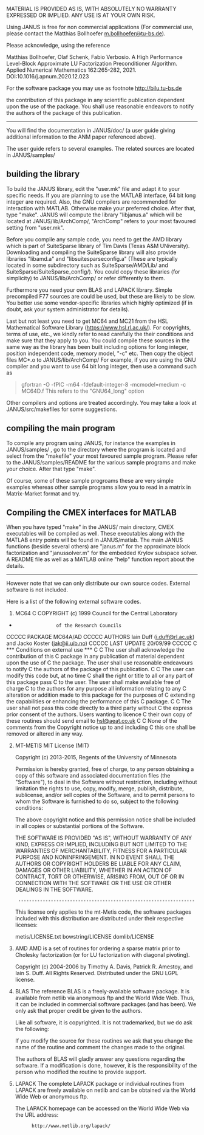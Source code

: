 MATERIAL IS PROVIDED AS IS, WITH ABSOLUTELY NO WARRANTY EXPRESSED 
OR IMPLIED. ANY USE IS AT YOUR OWN RISK. 

Using JANUS is free for non commercial applications 
(For commercial use, please contact the Matthias Bollhoefer
 m.bollhoefer@tu-bs.de).  

Please acknowledge, using the reference 

Matthias Bollhoefer, Olaf Schenk, Fabio Verbosio.
A High Performance Level-Block Approximate LU Factorization Preconditioner Algorithm.
Applied Numerical Mathematics 162:265-282, 2021.
DOI:10.1016/j.apnum.2020.12.023

For the software package you may use as footnote http://bilu.tu-bs.de

the contribution of this package in any scientific publication
dependent upon the use of the package. 
You shall use reasonable endeavors to notify the authors of 
the package of this publication. 



----------------------------------------------------------------------



You will find the documentation in JANUS/doc/ (a user guide giving
additional information to the ANM paper referenced above).

The user guide refers to several examples. The related sources are located
in JANUS/samples/



building the library
--------------------

To build the JANUS library, edit the "user.mk" file and adapt it to your
specific needs. If you are planning to use the MATLAB interface, 64 bit
long integer are required. Also, the GNU compilers are recommended for
interaction with MATLAB. Otherwise make your preferred choice.
After that, type "make".
JANUS will compute the library "libjanus.a" which will be located at
JANUS/lib/ArchComp/, "ArchComp" refers to your most favoured setting from
"user.mk".

Before you compile any sample code, you need to get the AMD library which is
part of SuiteSparse library of Tim Davis (Texas A&M UNiversity). Downloading and
compiling the SuiteSparse library will also provide libraries "libamd.a" and
"libsuitesparseconfig.a" (These are typically located in some subdirectory such
as SuiteSparse/AMD/Lib/ and SuiteSparse/SuiteSparse_config/). You could copy
these libraries (for simplicity) to JANUS/lib/ArchComp/ or refer differently
to them.

Furthermore you need your own BLAS and LAPACK library. Simple precompiled F77
sources are could be used, but these are likely to be slow. You better use some
vendor-specific libraries which highly optimized (if in doubt, ask your system
administrator for details).

Last but not least you need to get MC64 and MC21 from the HSL Mathematical
Software Library (https://www.hsl.rl.ac.uk/). For copyrights, terms of use, etc.,
we kindly refer to read carefully the their conditions and make sure that they
apply to you. You could compile these sources in the same way as the library has
been built including options for long integer, position independent code, memory
model, "-c" etc. Then copy the object files MC*.o to  JANUS/lib/ArchComp/
For example, if you are using the GNU compiler and you want to use 64 bit
long integer, then use a command such as
> gfortran -O -fPIC -m64 -fdefault-integer-8 -mcmodel=medium -c MC64D.f
This refers to the "GNU64_long" option

Other compilers and options are treated accordingly. You may take a look at
JANUS/src/makefiles for some suggestions.



compiling the main program
--------------------------

To compile any program using JANUS, for instance the examples in
JANUS/samples/ , go to the directory where the program is 
located and select from the "makefile" your most favoured sample
program. Please refer to the JANUS/samples/README for the various
sample programs and make your choice. After that type "make".

Of course, some of these sample progroams these are very simple examples whereas
other sample programs allow you to read in a matrix in Matrix-Market format and
try. 


Compiling the CMEX interfaces for MATLAB
----------------------------------------
When you have typed "make" in the JANUS/ main directory, CMEX executables will
be compiled as well. These executables along with the MATLAB entry points
will be found in JANUS/matlab. The main JANUS functions (beside several others)
are "janus.m" for the approximate block factorization and "janussolver.m" for
the embedded Krylov subspace solver. A README file as well as a MATLAB online
"help" function report about the details.


________________________________________________________________




However note that we can only distribute our own source codes. External
software is not included.




Here is a list of the following external software codes.


1. MC64
C COPYRIGHT (c) 1999 Council for the Central Laboratory
*                    of the Research Councils
CCCCC PACKAGE MC64A/AD
CCCCC AUTHORS Iain Duff (i.duff@rl.ac.uk) and Jacko Koster (jak@ii.uib.no)
CCCCC LAST UPDATE 20/09/99
CCCCC
C *** Conditions on external use ***
C
C The user shall acknowledge the contribution of this
C package in any publication of material dependent upon the use of
C the package. The user shall use reasonable endeavours to notify
C the authors of the package of this publication.
C
C The user can modify this code but, at no time
C shall the right or title to all or any part of this package pass
C to the user. The user shall make available free of charge
C to the authors for any purpose all information relating to any
C alteration or addition made to this package for the purposes of
C extending the capabilities or enhancing the performance of this
C package.
C
C The user shall not pass this code directly to a third party without
C the express prior consent of the authors.  Users wanting to licence
C their own copy of these routines should send email to hsl@aeat.co.uk
C
C None of the comments from the Copyright notice up to and including
C this one shall be removed or altered in any way.



2. MT-METIS
   MIT License (MIT)

   Copyright (c) 2013-2015, Regents of the University of Minnesota 

   Permission is hereby granted, free of charge, to any person obtaining a copy
   of this software and associated documentation files (the "Software"), to deal
   in the Software without restriction, including without limitation the rights
   to use, copy, modify, merge, publish, distribute, sublicense, and/or sell
   copies of the Software, and to permit persons to whom the Software is
   furnished to do so, subject to the following conditions:

   The above copyright notice and this permission notice shall be included in
   all copies or substantial portions of the Software.

   THE SOFTWARE IS PROVIDED "AS IS", WITHOUT WARRANTY OF ANY KIND, EXPRESS OR
   IMPLIED, INCLUDING BUT NOT LIMITED TO THE WARRANTIES OF MERCHANTABILITY,
   FITNESS FOR A PARTICULAR PURPOSE AND NONINFRINGEMENT. IN NO EVENT SHALL THE
   AUTHORS OR COPYRIGHT HOLDERS BE LIABLE FOR ANY CLAIM, DAMAGES OR OTHER
   LIABILITY, WHETHER IN AN ACTION OF CONTRACT, TORT OR OTHERWISE, ARISING FROM,
   OUT OF OR IN CONNECTION WITH THE SOFTWARE OR THE USE OR OTHER DEALINGS IN
   THE SOFTWARE.

        -----------------------------------------------------------------

   This license only applies to the mt-Metis code, the software packages included
   with this distribution are distributed under their respective licenses:

   metis/LICENSE.txt
   bowstring/LICENSE
   domlib/LICENSE



3. AMD
   AMD is a set of routines for ordering a sparse matrix prior to Cholesky 
   factorization (or for LU factorization with diagonal pivoting). 

   Copyright (c) 2004-2006 by Timothy A. Davis, Patrick R. Amestoy, and
   Iain S. Duff. All Rights Reserved. Distributed under the GNU LGPL license. 



4. BLAS
   The reference BLAS is a freely-available software package. It is available
   from netlib via anonymous ftp and the World Wide Web. Thus, it can be 
   included in commercial software packages (and has been). We only ask that 
   proper credit be given to the authors. 

   Like all software, it is copyrighted. It is not trademarked, but we do ask
   the following: 

   If you modify the source for these routines we ask that you change the name
   of the routine and comment the changes made to the original. 

   The authors of BLAS  will gladly answer any questions regarding the 
   software. If a modification is done, however, it is the responsibility of
   the person who modified the routine to provide support. 



5. LAPACK
   The complete LAPACK package or individual routines from LAPACK are freely
   available on netlib and can be obtained via the World Wide Web or anonymous
   ftp. 

   The LAPACK homepage can be accessed on the World Wide Web via the URL 
   address:

             http://www.netlib.org/lapack/ 



